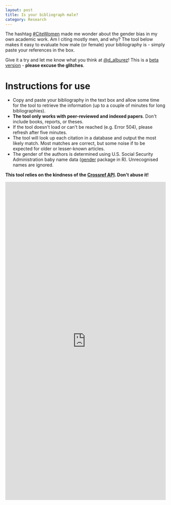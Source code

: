 ```yaml
---
layout: post
title: Is your bibliograph male?
category: Research
---
```


The hashtag [#CiteWomen](https://twitter.com/hashtag/citewomen) made me wonder about the gender bias in my own academic work. 
Am I citing mostly men, and why? The tool below makes it easy to evaluate how male (or female) your bibliography is - simply paste your references in the box.

Give it a try and let me know what you think at [@d_alburez](https://twitter.com/d_alburez)! This is a [beta version](https://github.com/alburezg/gender_bibliography) - **please excuse the glitches**.

# Instructions for use

  - Copy and paste your bibliography in the text box and allow some time for the tool to retrieve the information (up to a couple of minutes for long bibliographies).
  - **The tool only works with peer-reviewed and indexed papers**. Don't include books, reports, or theses.
  - If the tool doesn't load or can't be reached (e.g. Error 504), please refresh after five minutes. 
  - The tool will look up each citation in a database and output the most likely match. Most matches are correct, but some noise if to be expected for older or lesser-known articles.
  - The gender of the authors is determined using U.S. Social Security Administration baby name data ([gender](https://www.r-project.org/nosvn/pandoc/gender.html) package in R). Unrecognised names are ignored.

**This tool relies on the kindness of the [Crossref API](https://github.com/CrossRef/rest-api-doc). Don't abuse it!**

<iframe width = "100%" height = "1000px" seamless frameborder = "0" src="https://diego-alburez.shinyapps.io/gender_check/"></iframe>
